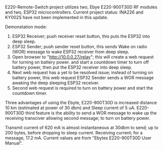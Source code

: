 E220-Remote-Switch project utilizes two, Ebye E220-900T30D RF modules and two, ESP32 microcontrollers.
Current project status:  INA226 and KY002S have not been implemented in this update.

Demonstation mode:

1.  ESP32 Receiver; push receiver reset button, this puts the ESP32 into deep sleep.
2.  ESP32 Sender; push sender reset button, this sends Wake on radio (WOR) message to wake ESP32 receiver
    from deep sleep.
3.  Open browser to "http://10.0.0.27/relay"; this will create a web request for turning on battery power.
    and start a countdown timer to turn off battery power, then put the ESP32 receiver into deep sleep.
4.  Next web request has a yet to be resolved issue; instead of turning on battery power, this web request ESP32
    Sender sends a WOR message awaking the deep sleeping ESP32 receiver.
5.  Second web request is required to turn on battery power and start the countdown timer.

Three advantages of using the Ebyte, E220-900T30D is increased distance 10 km (estimated at power of 30 dbm) and
Sleep current of 5 uA.  E220-900T30D third feature is the ability to send a WOR message to wake up the receiving 
transciver allowing second message; to turn on battery power. 

Transmit current of 620 mA is almost instantaneous at 30dbm to send; up to 200 bytes, before dropping to sleep 
current.  Receiving current; for a message, 17.2 mA.  Current values are from "Ebytes E220-900T30D User 
Manual". 
